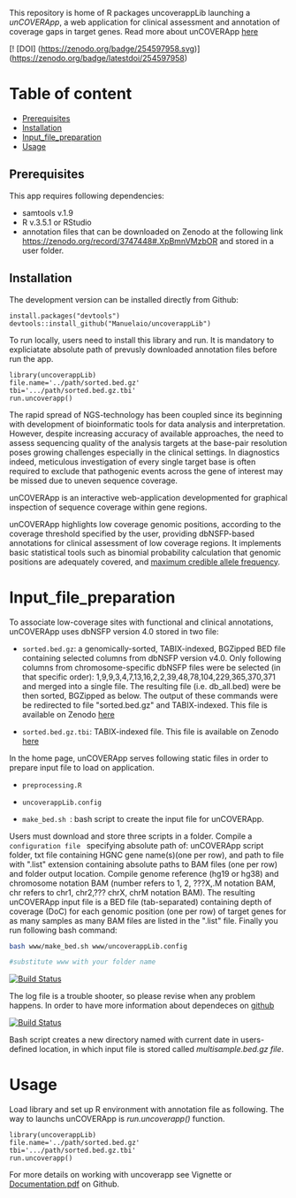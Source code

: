 This repository is home of R packages uncoverappLib launching a *unCOVERApp*, a web application for clinical assessment and annotation of coverage gaps in target genes. 
Read more about unCOVERApp [here](https://www.biorxiv.org/content/10.1101/2020.02.10.939769v1)

[! [DOI] (https://zenodo.org/badge/254597958.svg)] (https://zenodo.org/badge/latestdoi/254597958)



# Table of content

* [Prerequisites](#Prerequisites)
* [Installation](#Installation)
* [Input_file_preparation](#Input_file_preparation)
* [Usage](#Usage)


## Prerequisites


This app requires following dependencies:
- samtools v.1.9
- R v.3.5.1 or RStudio
- annotation files that can be downloaded on Zenodo at the following link https://zenodo.org/record/3747448#.XpBmnVMzbOR and stored in a user folder. 

## Installation


The development version can be installed directly from Github:

``` {r}
install.packages("devtools")
devtools::install_github("Manuelaio/uncoverappLib")
``` 

To run locally, users need to install this library and run. It is mandatory to expliciatate absolute path of prevusly downloaded annotation files before run the app. 

``` {r}
library(uncoverappLib)
file.name='../path/sorted.bed.gz'
tbi='.../path/sorted.bed.gz.tbi'
run.uncoverapp()

``` 
The rapid spread of NGS-technology has been coupled since its beginning with development of bioinformatic tools for data analysis and interpretation. However, despite increasing accuracy of available approaches, the need to assess sequencing quality of the analysis targets at the base-pair resolution poses growing challenges especially in the clinical settings.  In diagnostics indeed, meticulous investigation of every single target base is often required to exclude that pathogenic events across the gene of interest may be missed due to uneven sequence coverage.


unCOVERApp is an interactive web-application developmented for graphical inspection of sequence coverage within gene regions.


unCOVERApp highlights low coverage genomic positions, according to the coverage threshold specified by the user, providing dbNSFP-based annotations for clinical assessment of low coverage regions. It implements basic statistical tools such as binomial probability calculation that genomic positions are adequately covered, and [maximum credible allele frequency](http://cardiodb.org/allelefrequencyapp/). 


# Input_file_preparation

To associate low-coverage sites with functional and clinical annotations, unCOVERApp uses dbNSFP version 4.0 stored in two file:


* `sorted.bed.gz`: a genomically-sorted, TABIX-indexed, BGZipped BED file containing selected columns from dbNSFP version  v4.0. Only following columns from chromosome-specific dbNSFP files were be selected (in that specific order): $1,$9,$9,$3,$4,$7,$13,$16,$2,$2,$39,$48,$78,$104,$229,$365,$370,$371 and merged into a single file. The resulting file (i.e. db_all.bed) were be then sorted, BGZipped as below. The output of these commands were be redirected to file "sorted.bed.gz" and TABIX-indexed.  This file is available on Zenodo [here](https://zenodo.org/record/3747448#.XpBmnVMzbOR)


* `sorted.bed.gz.tbi`: TABIX-indexed file. This file is available on Zenodo [here](https://zenodo.org/record/3747448#.XpBmnVMzbOR)


In the home page, unCOVERApp serves following static files in order to prepare input file to load on application.  

* `preprocessing.R ` 

* `uncoverappLib.config `

* `make_bed.sh `: bash script to create the input file for unCOVERApp. 

Users must download and store three scripts in a folder. 
Compile a `configuration file ` specifying absolute path of: unCOVERApp script folder, txt file containing HGNC gene name(s)(one per row), and path to file with ".list" extension containing absolute paths to BAM files (one per row) and folder output location. Compile genome reference (hg19 or hg38) and chromosome notation BAM (number refers to 1, 2, ???X,.M notation BAM, chr refers to chr1, chr2,??? chrX, chrM notation BAM). The resulting unCOVERApp input file is a BED file (tab-separated) containing depth of coverage (DoC) for each genomic position (one per row) of target genes for as many samples as many BAM files are listed in the ".list" file. Finally you run following bash command:

```sh
bash www/make_bed.sh www/uncoverappLib.config

#substitute www with your folder name

```

[![Build Status](https://travis-ci.com/Manuelaio/test_app.svg?token=25AMAYuQwZENC1xVJVSe&branch=master)](https://travis-ci.com/Manuelaio/test_app)

The log file is a trouble shooter, so please revise when any problem happens. In order to have more information about dependeces on [github](https://github.com/Manuelaio/test_dependence)

[![Build Status](https://travis-ci.com/Manuelaio/test_dependence.svg?branch=master)](https://travis-ci.com/Manuelaio/test_dependence)

Bash script creates a new directory named with current date in users-defined location, in which input file is stored called *multisample.bed.gz file*.


# Usage

Load library and set up R environment with annotation file as following. 
The way to launchs unCOVERApp is *run.uncoverapp()* function. 

``` {r}
library(uncoverappLib)
file.name='../path/sorted.bed.gz'
tbi='.../path/sorted.bed.gz.tbi'
run.uncoverapp()

``` 

For more details on working with uncoverapp see Vignette or [Documentation.pdf](https://github.com/Manuelaio/unCOVERApp/blob/master/Documentation.pdf) on Github. 


